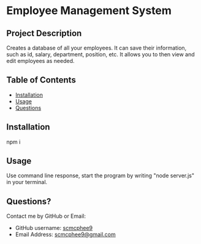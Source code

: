 # Employee Management System

## Project Description

Creates a database of all your employees. It can save their information, such as id, salary, department, position, etc. It allows you to then view and edit employees as needed.

## Table of Contents

- [Installation](#installation)
- [Usage](#usage)
- [Questions](#questions)

## Installation

npm i

## Usage

Use command line response, start the program by writing "node server.js" in your terminal.

## Questions?

Contact me by GitHub or Email:

- GitHub username: [scmcphee9](https://github.com/scmcphee9)
- Email Address: scmcphee9@gmail.com
